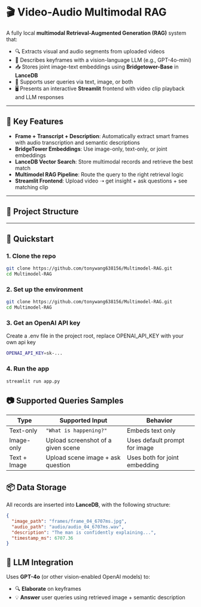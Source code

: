 # 🎬 Video-Audio Multimodal RAG

A fully local **multimodal Retrieval-Augmented Generation (RAG)** system that:
- 🔍 Extracts visual and audio segments from uploaded videos
- 🧠 Describes keyframes with a vision-language LLM (e.g., GPT-4o-mini)
- 📥 Stores joint image-text embeddings using **Bridgetower-Base** in **LanceDB**
- 🎯 Supports user queries via text, image, or both
- 🖥️ Presents an interactive **Streamlit** frontend with video clip playback and LLM responses

---

## 🧠 Key Features

- **Frame + Transcript + Description**: Automatically extract smart frames with audio transcription and semantic descriptions
- **BridgeTower Embeddings**: Use image-only, text-only, or joint embeddings
- **LanceDB Vector Search**: Store multimodal records and retrieve the best match
- **Multimodel RAG Pipeline**: Route the query to the right retrieval logic
- **Streamlit Frontend**: Upload video ➝ get insight + ask questions + see matching clip

---

## 📁 Project Structure

---

## 🚀 Quickstart

### 1. Clone the repo

```bash
git clone https://github.com/tonywang638156/Multimodel-RAG.git
cd Multimodel-RAG
```

### 2. Set up the environment
```bash
git clone https://github.com/tonywang638156/Multimodel-RAG.git
cd Multimodel-RAG
```

### 3. Get an OpenAI API key
Create a .env file in the project root, replace OPENAI_API_KEY with your own api key
```bash
OPENAI_API_KEY=sk-...
```

### 4. Run the app
```bash
streamlit run app.py
```

## 📷 Supported Queries Samples

| Type         | Supported Input              | Behavior                      |
|--------------|------------------------------|-------------------------------|
| Text-only    | `"What is happening?"`       | Embeds text only              |
| Image-only   | Upload screenshot of a given scene            | Uses default prompt for image |
| Text + Image | Upload scene image + ask question  | Uses both for joint embedding |


## 📦 Data Storage

All records are inserted into **LanceDB**, with the following structure:

```json
{
  "image_path": "frames/frame_04_6707ms.jpg",
  "audio_path": "audio/audio_04_6707ms.wav",
  "description": "The man is confidently explaining...",
  "timestamp_ms": 6707.36
}
```


## 💬 LLM Integration

Uses **GPT-4o** (or other vision-enabled OpenAI models) to:

- 🔍 **Elaborate** on keyframes  
- 💡 **Answer** user queries using retrieved image + semantic description

